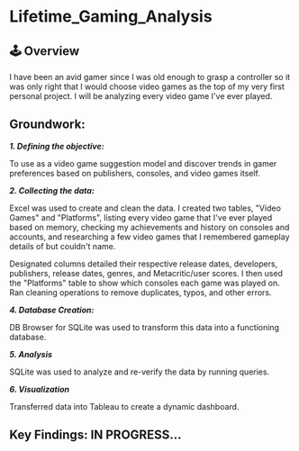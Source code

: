 # Lifetime_Gaming_Analysis
## 🕹 Overview

I have been an avid gamer since I was old enough to grasp a controller so it was only right that I would choose video games as the top of my very first personal project. I will be analyzing every video game I've ever played.

## Groundwork:
_**1. Defining the objective:**_ 

   To use as a video game suggestion model and discover trends in gamer preferences based on publishers, consoles, and video games itself.

_**2. Collecting the data:**_

   Excel was used to create and clean the data. I created two tables, "Video Games" and "Platforms", listing every video game that I've ever played based on memory, checking my achievements and history on consoles and accounts, and researching a few video games that I remembered gameplay details of but couldn't name.

   Designated columns detailed their respective release dates, developers, publishers, release dates, genres, and Metacritic/user scores. I then used the "Platforms" table to show which consoles each game was played on. Ran cleaning operations to remove duplicates, typos, and other errors.

_**4. Database Creation:**_

   DB Browser for SQLite was used to transform this data into a functioning database.

_**5. Analysis**_

  SQLite was used to analyze and re-verify the data by running queries.

_**6. Visualization**_

  Transferred data into Tableau to create a dynamic dashboard.

## Key Findings: IN PROGRESS...
